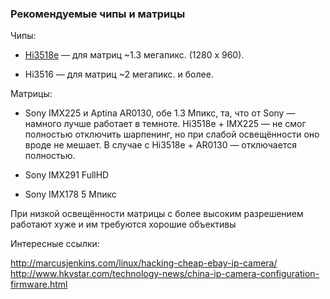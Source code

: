 ### Рекомендуемые чипы и матрицы

Чипы:

* [Hi3518e](https://github.com/PeterEmbedded/Hi3518E-IP-Camera) — для матриц ~1.3 мегапикс. (1280 х 960).

* Hi3516 — для матриц ~2 мегапикс. и более.

Матрицы:

* Sony IMX225 и Aptina AR0130, обе 1.3 Мпикс, та, что от Sony — намного лучше работает в темноте. Hi3518e + IMX225 — не смог полностью отключить шарпенинг, но при слабой освещённости оно вроде не мешает. В случае с Hi3518e + AR0130 — отключается полностью.

* Sony IMX291 FullHD 

* Sony IMX178 5 Мпикс 

При низкой освещённости матрицы с более высоким разрешением работают хуже и им требуются хорошие объективы

Интересные ссылки:

http://marcusjenkins.com/linux/hacking-cheap-ebay-ip-camera/
http://www.hkvstar.com/technology-news/china-ip-camera-configuration-firmware.html

